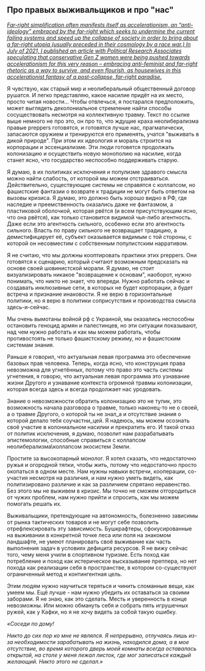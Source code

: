 ## Про правых выживальщиков и про "нас"

[_Far-right simplification often manifests itself as accelerationism, an “anti-ideology” embraced by the far-right which seeks to undermine the current failing systems and speed up the collapse of society in order to bring about a far-right utopia (usually preceded in their cosmology by a race war.) In July of 2021, I published an article with Political Research Associates speculating that conservative Gen Z women were being pushed towards accelerationism for this very reason – embracing anti-feminist and far-right rhetoric as a way to survive, and even flourish, as housewives in this accelerationist fantasy of a post-collapse, far-right paradise._](https://www.cifrs.org/post/opinion-the-far-right-is-ready-for-collapse-are-we)

Я чувствую, как старый мир и неолиберальный общественный договор рушатся. И легко представляю, какое насилие придёт на их место, просто читая новости... Чтобы отвлечься, я постарался предположить, может выглядеть деколониальное стремление найти способы сосуществовать несмотря на коллективную травму. Текст по ссылке выше немного не про это, он про то, что ждущие краха неолиберализма правые preppers готовятся, и готовятся лучше нас, прагматически, запасаются оружием и тренируются его применять, учатся "выживать в дикой природе". При этом их идеология и мораль строится на корпорации и эссенциализме. Эти люди готовятся продолжать колонизацию и осуществить новую монополию на насилие, когда станет ясно, что государство неспособно поддерживать старую. 

Я думаю, в их политиках исключения и популизме здравого смысла можно найти слабость, от которой мы можем отстраиваться. Действительно, существующие системы не справятся с коллапсом, но фашистские фантазии о возврате к традиции не могут быть ответом на вызовы кризиса. Я думаю, это должно быть хорошо видно в РФ, где наследие и преемственность оказались даже не фантазмом, а пластиковой оболочкой, которая рвётся (и всем присутствующим ясно, что она рвётся), как только становится видимой чья-либо агентность. Даже если это агентность сильного, особенно если это агентность сильного. Власть по праву сильного не возвращает традицию, а демистифицирует её, субъект оказывается видимым с той стороны, с которой он несовместим с собственным популистским нарративом.

Я не считаю, что мы должны кооптировать практики этих preppers. Они готовятся к сценарию, который считают возможным предсказать на основе своей шовинистской морали. Я думаю, не стоит визуализировать никакое "возвращение к основам", наоборот, нужно понимать, что никто не знает, что впереди. Нужно работать сейчас и создавать инклюзивные сети, в которых не будет корпорации, а будет встреча и признание инаковости. Я не верю в горизонтальные политики, но я верю в политики соприсутствия и производства смысла здесь-и-сейчас. 

Мы очень вымотаны войной рф с Украиной, мы оказались неспособны остановить геноцид армян и палестинцев, но эти ситуации показывают, над чем нужно работать и как мы можем работать, чтобы противостоять не только фашистскому режиму, но и фашистским системам знания.

Раньше я говорил, что актуальная левая программа это обеспечение базовых прав человека. Теперь, когда ясно, что конструкция права невозможна для угнетённых, потому что право это часть системы угнетения, я говорю, что актуальная левая программа это узнавание жизни Другого и узнавание контекста огромной травмы колонизации, которая всегда здесь и всегда продолжает нас уродовать. 

Знание о невозможности обратить колонизацию это не тупик, это возможность начала разговора о травме, только наконец-то не о своей, а о травме Другого, о которой ты не знал_а и отсутствие знания о которой делало тебя соучастни_цей. Я надеюсь, мы можем осознать своё участие в колониальном насилии и прекратить его. И такой отказ от политик исключения, я думаю, позволит нам разрабатывать эпистемологии, способные справиться с коллапсом неолиберализма\коллапсом экосистем Земли.

Простите за высокопарный монолог. Я хотел сказать, что недостаточно ружья и огородной тяпки, чтобы жить, потому что недостаточно просто окопаться в одном месте. Нам нужны навыки встречи, кооперации, со-участия несмотря на различия, и нам нужно уметь видеть, как политизировано различие и как за различием спрятано неравенство. Без этого мы не выживем в кризис. Мы точно не сможем отгородиться от чужих проблем, нам нужно прийти и спросить, как мы можем помогать решать их.

Выживальщики, претендующие на автономность, болезненно зависимы от рынка тактических товаров и не могут себе позволить отрефлексировать эту зависимость. Бушкрафтеры, сфокусированные на выживании в конкретной точке леса или поля на знакомом ландшафте, не умеют планировать своё выживание как часть выполнения задач в условиях дефицита ресурсов. Я не вижу сейчас того, чему меня учили в спортивном туризме. Есть поход как потребление и поход как истерическое высказывание преппера, но нет похода как реализации себя в пространстве, в котором со-существуют ограниченный метод и контингентная цель.

Этим людям нужно научиться теряться и чинить сломанные вещи, как умеем мы. Ещё лучше - нам нужно убедить их оставаться за своими заборами. Я не знаю, как это сделать. Месть и уверенность в конце невозможны. Или можно обмануть себя и собрать пять игрушечных ружей, как у Кафки, но я не хочу видеть за собой такую ошибку. 

_«Соседи по дому!_

_Никто до сих пор ко мне не являлся. Я непрерывно, отлучаясь лишь из-за необходимости зарабатывать на жизнь, находился дома, а в мое отсутствие, во время которого дверь моей комнаты всегда оставалась открытой, на столе у меня лежал листок, где мог записаться каждый желающий. Никто этого не сделал.»_
